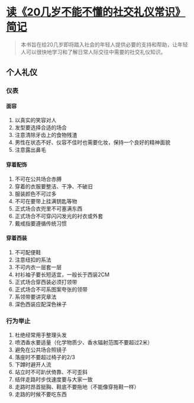 # [读《20几岁不能不懂的社交礼仪常识》简记](https://github.com/xushulin/blog-S.L.Xu/issues/3)

> 本书旨在给20几岁即将踏入社会的年轻人提供必要的支持和帮助，让年轻人可以很快地学习和了解日常人际交往中需要的社交礼仪知识。

## 个人礼仪

### 仪表

#### 面容
1. 以真实的笑容对人
2. 发型要选择合适的场合
3. 注意清除牙齿上的食物残渣
4. 男性在状态不好、仪容不佳时也需要化妆，保持一个良好的精神面貌
5. 注意露出鼻毛

#### 穿着配饰
1. 不可在公共场合赤膊
2. 穿着的衣服要整洁、干净、不破旧
3. 服装颜色不可过多
4. 不可在要带上挂满钥匙等物
5. 正式场合衣兜里不可塞满东西
6. 正式场合不可穿闪闪发光的衬衣或外套
7.  戴戒指要遵循传统习惯

#### 穿着西装
1. 不可配便鞋
2. 注意纽扣的系法
3. 不可内衣一层套一层
4. 衬衫袖子要长短适宜，一般长于西装2CM
5. 正式场合穿西装必须打领带
6. 正式场合不可系图案夸张的领带
7. 系领带要讲究章法
8. 深色西装应配深色袜子

### 行为举止
1. 杜绝经常用手整理头发
2. 喷洒香水要适量（化学物质少、香水辐射范围不要超过2米）
3. 避免在公共场合照镜子
4. 落座时不要超过椅子的2/3
5. 下蹲时避开人流
6. 站立时不可趴伏倚靠、不可歪斜
7. 结伴走路时步伐速度要与大家一致
8. 走路时昂首挺胸、鞋底不要拖地（不能像穿拖鞋一样）
9. 走路的时候不要吃东西





